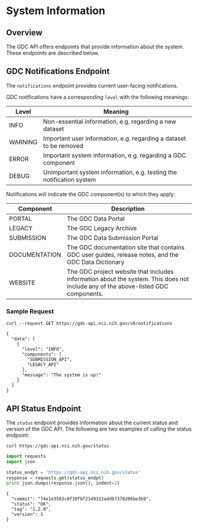 # System Information

## Overview

The GDC API offers endpoints that provide information about the system. These endpoints are described below.


## GDC Notifications Endpoint

The `notifications` endpoint provides current user-facing notifications.

GDC notifications have a corresponding `level` with the following meanings:

| Level   | Meaning                                                              |
|---------|----------------------------------------------------------------------|
| INFO    | Non-essential information, e.g. regarding a new dataset              |
| WARNING | Important user information, e.g. regarding a dataset to be removed   |
| ERROR   | Important system information, e.g. regarding a GDC component         |
| DEBUG   | Unimportant system information, e.g. testing the notification system |

Notifications will indicate the GDC component(s) to which they apply:

| Component   | Description                                                              |
|---------|----------------------------------------------------------------------|
| PORTAL   | The GDC Data Portal         |
| LEGACY   | The GDC Legacy Archive         |
| SUBMISSION   | The GDC Data Submission Portal |
| DOCUMENTATION | The GDC documentation site that contains GDC user guides, release notes, and the GDC Data Dictionary    |
| WEBSITE    | The GDC project website that includes information about the system. This does not include any of the above-listed GDC components.           |

### Sample Request

```Shell
curl --request GET https://gdc-api.nci.nih.gov/v0/notifications
```
```Response
{
  "data": [
    {
      "level": "INFO",
      "components": [
        "SUBMISSION_API",
        "LEGACY_API"
      ],
      "message": "The system is up!"
    }
  ]
}
```

## API Status Endpoint

The `status` endpoint provides information about the current status and version of the GDC API. The following are two examples of calling the status endpoint:


``` shell
curl https://gdc-api.nci.nih.gov/status
```
``` python
import requests
import json

status_endpt = 'https://gdc-api.nci.nih.gov/status'
response = requests.get(status_endpt)
print json.dumps(response.json(), indent=2)
```
``` Reponse
{
  "commit": "74e1e3583c0f39fbf2149322addb7378206be3b9",
  "status": "OK",
  "tag": "1.2.0",
  "version": 1
}
```
